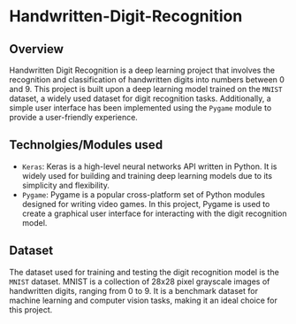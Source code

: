 # Handwritten-Digit-Recognition

## Overview

Handwritten Digit Recognition is a deep learning project that involves the recognition and classification of handwritten digits into numbers between 0 and 9. This project is built upon a deep learning model trained on the `MNIST` dataset, a widely used dataset for digit recognition tasks. Additionally, a simple user interface has been implemented using the `Pygame` module to provide a user-friendly experience.

## Technolgies/Modules used
* `Keras`: Keras is a high-level neural networks API written in Python. It is widely used for building and training deep learning models due to its simplicity and flexibility.
* `Pygame`: Pygame is a popular cross-platform set of Python modules designed for writing video games. In this project, Pygame is used to create a graphical user interface for interacting with the digit recognition model.

## Dataset
The dataset used for training and testing the digit recognition model is the `MNIST` dataset. MNIST is a collection of 28x28 pixel grayscale images of handwritten digits, ranging from 0 to 9. It is a benchmark dataset for machine learning and computer vision tasks, making it an ideal choice for this project.




